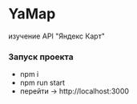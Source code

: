 # YaMap
изучение API "Яндекс Карт"

### Запуск проекта

- npm i
- npm run start
- перейти -> http://localhost:3000
